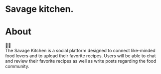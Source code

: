 # Savage kitchen.

# About
🧑‍🍳 <br>
The Savage Kitchen is a social platform designed to connect like-minded food lovers and to upload their favorite recipes. Users will be able to chat and review their favorite recipes as well as write posts regarding the food community.
